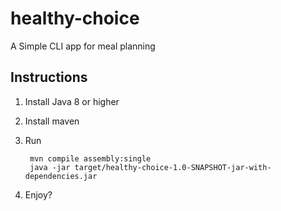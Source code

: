 # healthy-choice
A Simple CLI app for meal planning
## Instructions
1. Install Java 8 or higher
2. Install maven
3. Run

        mvn compile assembly:single
        java -jar target/healthy-choice-1.0-SNAPSHOT-jar-with-dependencies.jar

4. Enjoy?
